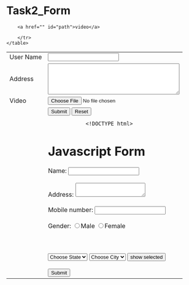 # Task2_Form

<html>
    <body>
<form action="task3.html" method="post">
    <table>
        <tr>
            <td>
                <label for="uname"> User Name </label>
            </td>
            <td>
                <input type="text" id="uname" name="User name">
            </td>
        </tr>
        <tr>
            <td>
                <label> Address</label>
            </td>
            <td>
                <textarea rows="5" cols="40"></textarea>
            </td>
        </tr>
        <tr>
            <td>
                <label for="vid">Video</label>
            </td>
            <td>
                <input type="file" id="vid" onchange="playvideo()">
            </td>
        </tr>
        <tr>
            <td></td>
            <td>
                <input type="submit" value="Submit">
                <input type="reset">
                
                
                
                
                
                
                
                
                
                
                
                
                
                
                <!DOCTYPE html>
<html>
<head>
<title></title>
<meta http-equiv="Content-Type" content="text/html; charset=UTF-8">
<script type="text/javascript">
var citiesByState = {
Gujarat: ["Ahmedabad","Surat","Rajkot","Anand","vadodara"],
Rajasthan: ["Jaipur","Udaipur"]
}
function makeSubmenu(value) {
if(value.length==0) document.getElementById("citySelect").innerHTML = "<option></option>";
else {
var citiesOptions = "";
for(cityId in citiesByState[value]) {
citiesOptions+="<option>"+citiesByState[value][cityId]+"</option>";
}
document.getElementById("citySelect").innerHTML = citiesOptions;
}
}
function displaySelected() { var country = document.getElementById("countrySelect").value;
var city = document.getElementById("citySelect").value;
alert(country+"\n"+city);
}
function resetSelection() {
document.getElementById("countrySelect").selectedIndex = 0;
document.getElementById("citySelect").selectedIndex = 0;
}
</script>
</head>
<body onload="resetSelection()">
<h1>Javascript Form</h1>
<label>Name:</label>
<input type="text" name="name"/><br><br>
<label>Address:</label>
<textarea type="text" name="name"></textarea><br><br>
<label>Mobile number:</label>
<input type="text" mobile number="mobile"><br><br>
<label>Gender:</label>
<input type="radio" name="gender">Male
<input type="radio" name="gender"/>Female<br><br>
<br><br>
<select id="countrySelect" size="1" onchange="makeSubmenu(this.value)">
<option value="" disabled selected>Choose State</option>
<option>Gujarat</option>
<option>Rajasthan</option>
</select>
<select id="citySelect" size="1" >
<option value="" disabled selected>Choose City</option>
<option></option>
</select>
<button onclick="displaySelected()">show selected</button><br><br>
<input type="submit" name="submit" />
</body>
</html>
            </td>
        </tr>
        
        <a href="" id="path">video</a>
           
        </tr>
    </table>
</form>
<script>
    function playvideo(){
       var path = document.getElementById("vid");
$('#path').attr('href',path);
    }
</script>
</body>
</html>
